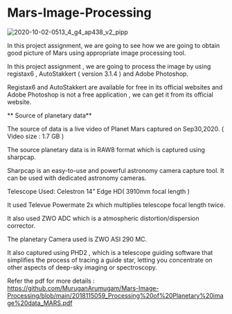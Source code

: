 # Mars-Image-Processing

![2020-10-02-0513_4_g4_ap438_v2_pipp](https://user-images.githubusercontent.com/60518359/127142256-fa314a61-8ab0-41f7-8ab9-1e67c537831c.gif)


In this project assignment, we are going to see how we are going to obtain good picture of Mars using appropriate image processing tool.

In this project assignment , we are going to process the image by using registax6 , AutoStakkert ( version 3.1.4 ) and Adobe Photoshop.

Registax6 and AutoStakkert are available for free in its official websites and Adobe Photoshop is not a free application , we can get it from its official website.

**
Source of planetary data**

The source of data is a live video of Planet Mars captured on Sep30,2020.          ( Video size : 1.7 GB )

The source planetary data is in RAW8 format which is captured using sharpcap. 

Sharpcap is an easy-to-use and powerful astronomy camera capture tool. It can be used with dedicated astronomy cameras.

Telescope Used:  Celestron 14” Edge HD( 3910mm focal length )

It used Televue Powermate 2x which multiplies telescope focal length twice.

It also used ZWO ADC which is a atmospheric distortion/dispersion corrector.

The planetary Camera used is ZWO ASI 290 MC.

It also captured using PHD2 , which is a telescope guiding software that simplifies the process of tracing a guide star, letting you concentrate on other aspects of deep-sky imaging or spectroscopy. 


Refer the pdf for more details : https://github.com/MuruganArumugam/Mars-Image-Processing/blob/main/2018115059_Processing%20of%20Planetary%20image%20data_MARS.pdf


